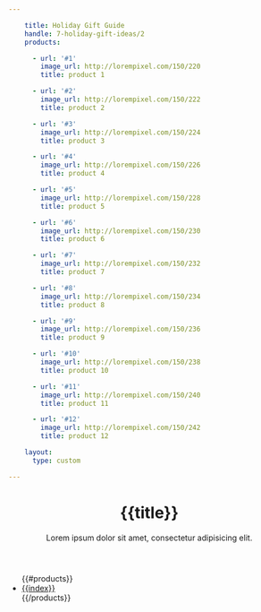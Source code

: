 ```yaml
---

    title: Holiday Gift Guide
    handle: 7-holiday-gift-ideas/2
    products:

      - url: '#1'
        image_url: http://lorempixel.com/150/220
        title: product 1

      - url: '#2'
        image_url: http://lorempixel.com/150/222
        title: product 2

      - url: '#3'
        image_url: http://lorempixel.com/150/224
        title: product 3

      - url: '#4'
        image_url: http://lorempixel.com/150/226
        title: product 4

      - url: '#5'
        image_url: http://lorempixel.com/150/228
        title: product 5

      - url: '#6'
        image_url: http://lorempixel.com/150/230
        title: product 6

      - url: '#7'
        image_url: http://lorempixel.com/150/232
        title: product 7

      - url: '#8'
        image_url: http://lorempixel.com/150/234
        title: product 8

      - url: '#9'
        image_url: http://lorempixel.com/150/236
        title: product 9

      - url: '#10'
        image_url: http://lorempixel.com/150/238
        title: product 10

      - url: '#11'
        image_url: http://lorempixel.com/150/240
        title: product 11

      - url: '#12'
        image_url: http://lorempixel.com/150/242
        title: product 12

    layout:
      type: custom

---
```

<div class="content">
  <header>
    <h1 class="title">{{title}}</h1>
    <div class="description">Lorem ipsum dolor sit amet, consectetur adipisicing elit.</div>
  </header>
  <ul id="story7-products">
    {{#products}}
      <li>
        <a href="{{url}}" class="hotspot product" title="{{title}}" data-track="hotspot:click" >
          <div class="image" style="background-image:url('{{image_url}}')"></div>
          <span class="tag">{{index}}</span>
        </a>
      </li>
    {{/products}}
  </ul>
</div>
